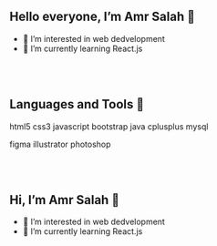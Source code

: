  ## Hello everyone, I’m Amr Salah 👋 ##
- 👀 I’m interested in web dedvelopment
- 🌱 I’m currently learning React.js			
              						   
 <br />
 <br />
 
 ## Languages and Tools 👋 ##

html5   css3   javascript   bootstrap   java   cplusplus   mysql

figma   illustrator   photoshop

 <br />
 <br />
 
 ## Hi, I’m Amr Salah 👋 ##
- 👀 I’m interested in web dedvelopment
- 🌱 I’m currently learning React.js


<!---
amrsalah19/amrsalah19 is a ✨ special ✨ repository because its `README.md` (this file) appears on your GitHub profile.
You can click the Preview link to take a look at your changes.
--->
